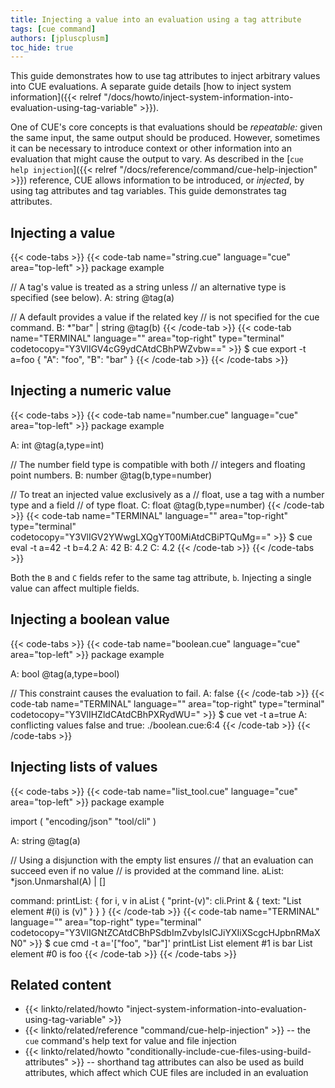 ```yaml
---
title: Injecting a value into an evaluation using a tag attribute
tags: [cue command]
authors: [jpluscplusm]
toc_hide: true
---
```


This guide demonstrates how to use tag attributes to inject arbitrary values
into CUE evaluations. A separate guide details
[how to inject system information]({{< relref "/docs/howto/inject-system-information-into-evaluation-using-tag-variable" >}}).

One of CUE's core concepts is that evaluations should be *repeatable:* given
the same input, the same output should be produced.
However, sometimes it can be necessary to introduce context or other information
into an evaluation that might cause the output to vary. As described in the
[`cue help injection`]({{< relref "/docs/reference/command/cue-help-injection" >}})
reference, CUE allows information to be introduced, or *injected*, by using tag
attributes and tag variables. This guide demonstrates tag attributes.

## Injecting a value

{{< code-tabs >}}
{{< code-tab name="string.cue" language="cue" area="top-left" >}}
package example

// A tag's value is treated as a string unless
// an alternative type is specified (see below).
A: string @tag(a)

// A default provides a value if the related key
// is not specified for the cue command.
B: *"bar" | string @tag(b)
{{< /code-tab >}}
{{< code-tab name="TERMINAL" language="" area="top-right" type="terminal" codetocopy="Y3VlIGV4cG9ydCAtdCBhPWZvbw==" >}}
$ cue export -t a=foo
{
    "A": "foo",
    "B": "bar"
}
{{< /code-tab >}}
{{< /code-tabs >}}

## Injecting a numeric value

{{< code-tabs >}}
{{< code-tab name="number.cue" language="cue" area="top-left" >}}
package example

A: int @tag(a,type=int)

// The number field type is compatible with both
// integers and floating point numbers.
B: number @tag(b,type=number)

// To treat an injected value exclusively as a
// float, use a tag with a number type and a field
// of type float.
C: float @tag(b,type=number)
{{< /code-tab >}}
{{< code-tab name="TERMINAL" language="" area="top-right" type="terminal" codetocopy="Y3VlIGV2YWwgLXQgYT00MiAtdCBiPTQuMg==" >}}
$ cue eval -t a=42 -t b=4.2
A: 42
B: 4.2
C: 4.2
{{< /code-tab >}}
{{< /code-tabs >}}

Both the `B` and `C` fields refer to the same tag attribute, `b`.
Injecting a single value can affect multiple fields.

## Injecting a boolean value

{{< code-tabs >}}
{{< code-tab name="boolean.cue" language="cue" area="top-left" >}}
package example

A: bool @tag(a,type=bool)

// This constraint causes the evaluation to fail.
A: false
{{< /code-tab >}}
{{< code-tab name="TERMINAL" language="" area="top-right" type="terminal" codetocopy="Y3VlIHZldCAtdCBhPXRydWU=" >}}
$ cue vet -t a=true
A: conflicting values false and true:
    ./boolean.cue:6:4
{{< /code-tab >}}
{{< /code-tabs >}}

## Injecting lists of values

{{< code-tabs >}}
{{< code-tab name="list_tool.cue" language="cue" area="top-left" >}}
package example

import (
	"encoding/json"
	"tool/cli"
)

A: string @tag(a)

// Using a disjunction with the empty list ensures
// that an evaluation can succeed even if no value
// is provided at the command line.
aList: *json.Unmarshal(A) | []

command: printList: {
	for i, v in aList {
		"print-\(v)": cli.Print & {
			text: "List element #\(i) is \(v)"
		}
	}
}
{{< /code-tab >}}
{{< code-tab name="TERMINAL" language="" area="top-right" type="terminal" codetocopy="Y3VlIGNtZCAtdCBhPSdbImZvbyIsICJiYXIiXScgcHJpbnRMaXN0" >}}
$ cue cmd -t a='["foo", "bar"]' printList
List element #1 is bar
List element #0 is foo
{{< /code-tab >}}
{{< /code-tabs >}}

## Related content

- {{< linkto/related/howto "inject-system-information-into-evaluation-using-tag-variable" >}}
- {{< linkto/related/reference "command/cue-help-injection" >}} -- the `cue` command's help
  text for value and file injection
- {{< linkto/related/howto "conditionally-include-cue-files-using-build-attributes" >}}
  -- shorthand tag attributes can also be used as build attributes, which
  affect which CUE files are included in an evaluation
